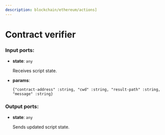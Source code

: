 ```yaml
---
description: blockchain/ethereum/actions]
---
```


# Contract verifier

### Input ports:

* __state__: `any`

    Receives script state.


* __params__: 
    ```
    {"contract-address" :string, "cwd" :string, "result-path" :string, "message" :string}
    ```

### Output ports:

* __state__: `any`

    Sends updated script state.

